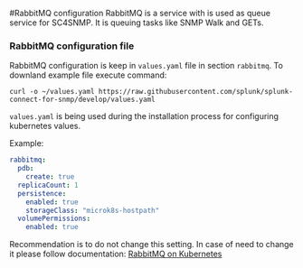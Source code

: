 #RabbitMQ configuration
RabbitMQ is a service with is used as queue service for SC4SNMP. It is queuing tasks like SNMP Walk and GETs.  

### RabbitMQ configuration file

RabbitMQ configuration is keep in `values.yaml` file in section `rabbitmq`.  To downland example file execute command:
```
curl -o ~/values.yaml https://raw.githubusercontent.com/splunk/splunk-connect-for-snmp/develop/values.yaml
```
`values.yaml` is being used during the installation process for configuring kubernetes values.

Example:
```yaml
rabbitmq:
  pdb:
    create: true
  replicaCount: 1
  persistence:
    enabled: true
    storageClass: "microk8s-hostpath"
  volumePermissions:
    enabled: true
```

Recommendation is to do not change this setting. In case of need to change it please follow documentation: [RabbitMQ on Kubernetes](https://github.com/bitnami/charts/tree/master/bitnami/rabbitmq/) 